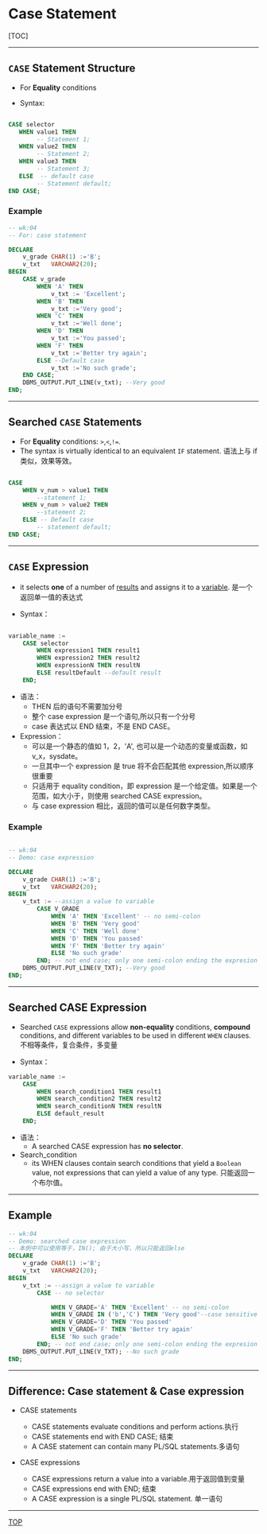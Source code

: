 # Case Statement

[TOC]

---

## `CASE` Statement Structure

- For **Equality** conditions

- Syntax:

```sql

CASE selector
   WHEN value1 THEN
        -- Statement 1;
   WHEN value2 THEN
        -- Statement 2;
   WHEN value3 THEN
        -- Statement 3;
   ELSE  -- default case
        -- Statement default;
END CASE;

```

### Example

```sql
-- wk:04
-- For: case statement

DECLARE
    v_grade CHAR(1) :='B';
    v_txt   VARCHAR2(20);
BEGIN
    CASE v_grade
        WHEN 'A' THEN
            v_txt := 'Excellent';
        WHEN 'B' THEN
            v_txt :='Very good';
        WHEN 'C' THEN
            v_txt :='Well done';
        WHEN 'D' THEN
            v_txt :='You passed';
        WHEN 'F' THEN
            v_txt :='Better try again';
        ELSE --Default case
            v_txt :='No such grade';
    END CASE;
    DBMS_OUTPUT.PUT_LINE(v_txt); --Very good
END;

```

---

## Searched `CASE` Statements

- For **Equality** conditions: `>`,`<`,`!=`.
- The syntax is virtually identical to an equivalent `IF` statement. 语法上与 if 类似，效果等效。

```sql

CASE
    WHEN v_num > value1 THEN
        --statement 1;
    WHEN v_num > value2 THEN
        --statement 2;
    ELSE -- Default case
        -- statement default;
END CASE;

```

---

## `CASE` Expression

- it selects **one** of a number of <u>results</u> and assigns it to a <u>variable</u>. 是一个返回单一值的表达式

- Syntax：

```sql

variable_name :=
    CASE selector
        WHEN expression1 THEN result1
        WHEN expression2 THEN result2
        WHEN expressionN THEN resultN
        ELSE resultDefault --default result
    END;

```

- 语法：
  - THEN 后的语句不需要加分号
  - 整个 case expression 是一个语句,所以只有一个分号
  - case 表达式以 END 结束，不是 END CASE。
- Expression：
  - 可以是一个静态的值如 1，2，'A', 也可以是一个动态的变量或函数，如 v_x，sysdate。
  - 一旦其中一个 expression 是 true 将不会匹配其他 expression,所以顺序很重要
  - 只适用于 equality condition，即 expression 是一个给定值。如果是一个范围，如大小于，则使用 searched CASE expression。
  - 与 case expression 相比，返回的值可以是任何数字类型。

### Example

```sql

-- wk:04
-- Demo: case expression

DECLARE
    v_grade CHAR(1) :='B';
    v_txt   VARCHAR2(20);
BEGIN
    v_txt := --assign a value to variable
        CASE V_GRADE
            WHEN 'A' THEN 'Excellent' -- no semi-colon
            WHEN 'B' THEN 'Very good'
            WHEN 'C' THEN 'Well done'
            WHEN 'D' THEN 'You passed'
            WHEN 'F' THEN 'Better try again'
            ELSE 'No such grade'
        END; -- not end case; only one semi-colon ending the expresion
    DBMS_OUTPUT.PUT_LINE(V_TXT); --Very good
END;

```

---

## Searched CASE Expression

- Searched `CASE` expressions allow **non-equality** conditions, **compound** conditions, and different variables to be used in different `WHEN` clauses. 不相等条件，复合条件，多变量

- Syntax：

```sql
variable_name :=
    CASE
        WHEN search_condition1 THEN result1
        WHEN search_condition2 THEN result2
        WHEN search_conditionN THEN resultN
        ELSE default_result
    END;
```

- 语法：
  - A searched CASE expression has **no selector**.
- Search_condition
  - its WHEN clauses contain search conditions that yield a `Boolean` value, not expressions that can yield a value of any type. 只能返回一个布尔值。

---

## Example

```sql
-- wk:04
-- Demo: searched case expression
-- 本例中可以使用等于，IN(); 由于大小写，所以只能返回else
DECLARE
    v_grade CHAR(1) :='B';
    v_txt   VARCHAR2(20);
BEGIN
    v_txt := --assign a value to variable
        CASE -- no selector

            WHEN V_GRADE='A' THEN 'Excellent' -- no semi-colon
            WHEN V_GRADE IN ('b','C') THEN 'Very good'--case sensitive
            WHEN V_GRADE='D' THEN 'You passed'
            WHEN V_GRADE='F' THEN 'Better try again'
            ELSE 'No such grade'
        END; -- not end case; only one semi-colon ending the expresion
    DBMS_OUTPUT.PUT_LINE(V_TXT); --No such grade
END;

```

---

## Difference: Case statement & Case expression

- CASE statements

  - CASE statements evaluate conditions and perform actions.执行
  - CASE statements end with END CASE; 结束
  - A CASE statement can contain many PL/SQL statements.多语句

- CASE expressions

  - CASE expressions return a value into a variable.用于返回值到变量
  - CASE expressions end with END; 结束
  - A CASE expression is a single PL/SQL statement. 单一语句

---

[TOP](#case-statement)
